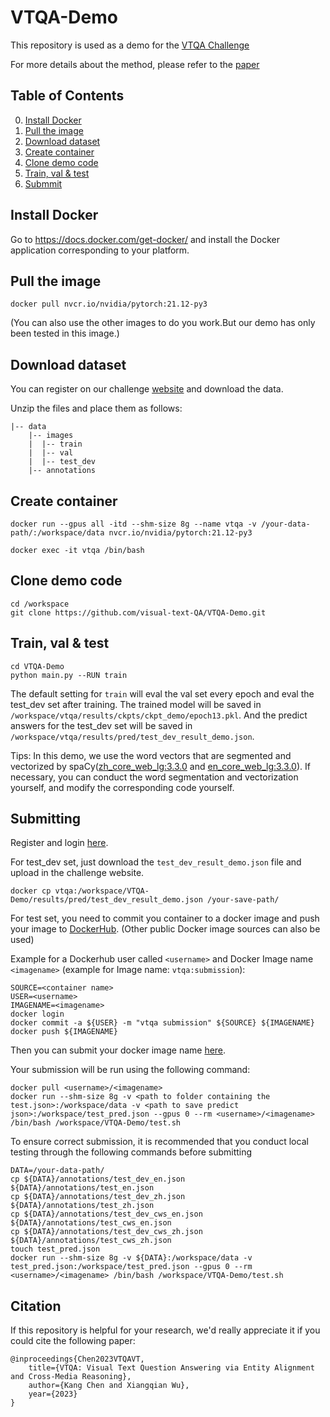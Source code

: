 # VTQA-Demo

This repository is used as a demo for the [VTQA Challenge](https://visual-text-qa.github.io/)

For more details about the method, please refer to the [paper](https://arxiv.org/abs/2303.02635)

## Table of Contents

0. [Install Docker](#Prerequisites)
0. [Pull the image](#Training)
0. [Download dataset](#Validation-and-Testing)
0. [Create container](#Pretrained-models)
0. [Clone demo code](#Pretrained-models)
0. [Train, val & test](#citation)
0. [Submmit](#citation)

## Install Docker

Go to <https://docs.docker.com/get-docker/> and install the Docker application corresponding to your platform.

## Pull the image

```
docker pull nvcr.io/nvidia/pytorch:21.12-py3
```

(You can also use the other images to do you work.But our demo has only been tested in this image.)

## Download dataset

You can register on our challenge [website](http://vtqa-challenge.fixtankwun.top:20010/) and download the data.

Unzip the files and place them as follows:

```angular2html
|-- data
    |-- images
    |  |-- train
    |  |-- val
    |  |-- test_dev
    |-- annotations
```

## Create container

```
docker run --gpus all -itd --shm-size 8g --name vtqa -v /your-data-path/:/workspace/data nvcr.io/nvidia/pytorch:21.12-py3
```

```
docker exec -it vtqa /bin/bash
```

## Clone demo code

```
cd /workspace
git clone https://github.com/visual-text-QA/VTQA-Demo.git
```

## Train, val & test

```
cd VTQA-Demo
python main.py --RUN train
```

The default setting for `train` will eval the val set every epoch and eval the test_dev set after training. The trained model will be saved in `/workspace/vtqa/results/ckpts/ckpt_demo/epoch13.pkl`. And the predict answers for the test_dev set will be saved in `/workspace/vtqa/results/pred/test_dev_result_demo.json`.

Tips: In this demo, we use the word vectors that are segmented and vectorized by spaCy([zh_core_web_lg:3.3.0](https://github.com/explosion/spacy-models/releases/tag/zh_core_web_lg-3.3.0) and [en_core_web_lg:3.3.0](https://github.com/explosion/spacy-models/releases/tag/en_core_web_lg-3.3.0)). If necessary, you can conduct the word segmentation and vectorization yourself, and modify the corresponding code yourself.

## Submitting

Register and login [here](http://vtqa-challenge.fixtankwun.top:20010/).

For test_dev set, just download the `test_dev_result_demo.json` file and upload in the challenge website.

```
docker cp vtqa:/workspace/VTQA-Demo/results/pred/test_dev_result_demo.json /your-save-path/
```

For test set, you need to commit you container to a docker image and push your image to [DockerHub](https://hub.docker.com/). (Other public Docker image sources can also be used)

Example for a Dockerhub user called `<username>` and Docker Image name `<imagename>` (example for Image name: `vtqa:submission`):
```
SOURCE=<container name>
USER=<username>
IMAGENAME=<imagename>
docker login
docker commit -a ${USER} -m "vtqa submission" ${SOURCE} ${IMAGENAME}
docker push ${IMAGENAME}
```

Then you can submit your docker image name [here](http://vtqa-challenge.fixtankwun.top:20010/).

Your submission will be run using the following command: 

```
docker pull <username>/<imagename>
docker run --shm-size 8g -v <path to folder containing the test.json>:/workspace/data -v <path to save predict json>:/workspace/test_pred.json --gpus 0 --rm <username>/<imagename> /bin/bash /workspace/VTQA-Demo/test.sh
```

To ensure correct submission, it is recommended that you conduct local testing through the following commands before submitting

```
DATA=/your-data-path/
cp ${DATA}/annotations/test_dev_en.json ${DATA}/annotations/test_en.json 
cp ${DATA}/annotations/test_dev_zh.json ${DATA}/annotations/test_zh.json 
cp ${DATA}/annotations/test_dev_cws_en.json ${DATA}/annotations/test_cws_en.json 
cp ${DATA}/annotations/test_dev_cws_zh.json ${DATA}/annotations/test_cws_zh.json
touch test_pred.json
docker run --shm-size 8g -v ${DATA}:/workspace/data -v test_pred.json:/workspace/test_pred.json --gpus 0 --rm <username>/<imagename> /bin/bash /workspace/VTQA-Demo/test.sh
```

## Citation

If this repository is helpful for your research, we'd really appreciate it if you could cite the following paper:

```
@inproceedings{Chen2023VTQAVT, 
    title={VTQA: Visual Text Question Answering via Entity Alignment and Cross-Media Reasoning}, 
    author={Kang Chen and Xiangqian Wu}, 
    year={2023} 
}
```

